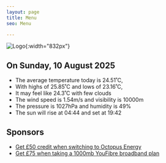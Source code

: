 ```yaml
---
layout: page
title: Menu
seo: Menu

---
```


![Logo](/images/logo.jpg){:width="832px"}

<!-- weather_marker starts -->
## On Sunday, 10 August 2025

- The average temperature today is 24.51˚C,
- With highs of 25.85˚C and lows of 23.16˚C,
- It may feel like 24.3˚C with few clouds
- The wind speed is 1.54m/s and visibility is 10000m
- The pressure is 1027hPa and humidity is 49%
- The sun will rise at 04:44 and set at 19:42

<!-- weather_marker ends -->

## Sponsors

- [Get £50 credit when switching to Octopus Energy](https://bit.ly/3oD1nnS)
- [Get £75 when taking a 1000mb YouFibre broadband plan](https://aklam.io/91zWhU?)
